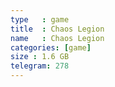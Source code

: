 ```yaml
---
type   : game
title  : Chaos Legion
name   : Chaos Legion
categories: [game]
size : 1.6 GB
telegram: 278
---
```



